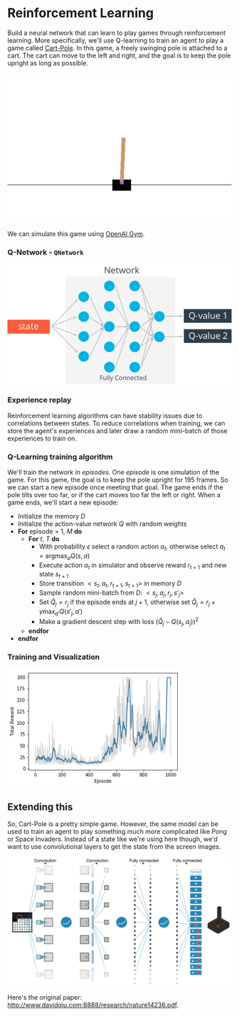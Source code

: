# Reinforcement Learning

Build a neural network that can learn to play games through reinforcement learning. More specifically, we'll use Q-learning to train an agent to play a game called [Cart-Pole](https://gym.openai.com/envs/CartPole-v0). In this game, a freely swinging pole is attached to a cart. The cart can move to the left and right, and the goal is to keep the pole upright as long as possible.

![Cart-Pole](assets/cart-pole.jpg)

We can simulate this game using [OpenAI Gym](https://gym.openai.com/).


### Q-Network - `QNetwork`

![q-network](assets/q-network.png)


### Experience replay

Reinforcement learning algorithms can have stability issues due to correlations between states. To reduce correlations when training, we can store the agent's experiences and later draw a random mini-batch of those experiences to train on.


### Q-Learning training algorithm

We'll train the network in _episodes_. One *episode* is one simulation of the game. For this game, the goal is to keep the pole upright for 195 frames. So we can start a new episode once meeting that goal. The game ends if the pole tilts over too far, or if the cart moves too far the left or right. When a game ends, we'll start a new episode:

* Initialize the memory $D$
* Initialize the action-value network $Q$ with random weights
* **For** episode = 1, $M$ **do**
  * **For** $t$, $T$ **do**
     * With probability $\epsilon$ select a random action $a_t$, otherwise select $a_t = \mathrm{argmax}_a Q(s,a)$
     * Execute action $a_t$ in simulator and observe reward $r_{t+1}$ and new state $s_{t+1}$
     * Store transition $<s_t, a_t, r_{t+1}, s_{t+1}>$ in memory $D$
     * Sample random mini-batch from $D$: $<s_j, a_j, r_j, s'_j>$
     * Set $\hat{Q}_j = r_j$ if the episode ends at $j+1$, otherwise set $\hat{Q}_j = r_j + \gamma \max_{a'}{Q(s'_j, a')}$
     * Make a gradient descent step with loss $(\hat{Q}_j - Q(s_j, a_j))^2$
  * **endfor**
* **endfor**


### Training and Visualization

![Training](assets/Training.png)


## Extending this

So, Cart-Pole is a pretty simple game. However, the same model can be used to train an agent to play something much more complicated like Pong or Space Invaders. Instead of a state like we're using here though, we'd want to use convolutional layers to get the state from the screen images.

![Deep Q-Learning Atari](assets/atari-network.png)

Here's the original paper: http://www.davidqiu.com:8888/research/nature14236.pdf.
